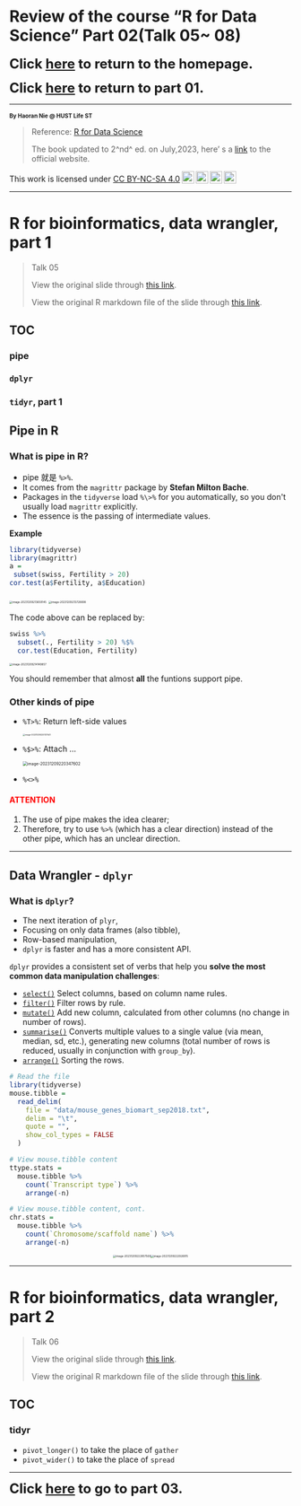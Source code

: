 # Review of the course “R for Data Science” Part 02(Talk 05~ 08)

**<font size = 5>Click [here](./index.html) to return to the homepage.</font>**

**<font size = 5>Click [here](./REVIEW_01.html) to return to part 01.</font>**

---

<font size = 1>**By Haoran Nie @ HUST Life ST**</font>

> Reference: [R for Data Science](https://r4ds.had.co.nz)
>
> The book updated to 2^nd^ ed. on July,2023, here’ s a [link](https://r4ds.hadley.nz) to the official website.

<p xmlns:cc="http://creativecommons.org/ns#" >This work is licensed under <a href="http://creativecommons.org/licenses/by-nc-sa/4.0/?ref=chooser-v1" target="_blank" rel="license noopener noreferrer" style="display:inline-block;">CC BY-NC-SA 4.0<img style="height:22px!important;margin-left:3px;vertical-align:text-bottom;" src="https://mirrors.creativecommons.org/presskit/icons/cc.svg?ref=chooser-v1"><img style="height:22px!important;margin-left:3px;vertical-align:text-bottom;" src="https://mirrors.creativecommons.org/presskit/icons/by.svg?ref=chooser-v1"><img style="height:22px!important;margin-left:3px;vertical-align:text-bottom;" src="https://mirrors.creativecommons.org/presskit/icons/nc.svg?ref=chooser-v1"><img style="height:22px!important;margin-left:3px;vertical-align:text-bottom;" src="https://mirrors.creativecommons.org/presskit/icons/sa.svg?ref=chooser-v1"></a></p>

---

# R for bioinformatics, data wrangler, part 1

> Talk 05
>
> View the original slide through [this link](https://github.com/Lucas04-nhr/R-for-Data-Science/blob/main/talk05.pdf).
>
> View the original R markdown file of the slide through [this link](https://github.com/Lucas04-nhr/R-for-Data-Science/blob/main/talk05.Rmd).

## TOC

### pipe

### `dplyr`

### `tidyr`, part 1

## Pipe in R

### What is pipe in R?

-   pipe 就是 `%>%`.
-   It comes from the `magrittr` package by **Stefan Milton Bache**.
-   Packages in the `tidyverse` load `%\>%` for you automatically, so you don't usually load `magrittr` explicitly.
-   The essence is the passing of intermediate values.

**Example**

```R
library(tidyverse)
library(magrittr)
a =
 subset(swiss, Fertility > 20)
cor.test(a$Fertility, a$Education)
```

<img src="./image/image-20231209213659145.png" alt="image-20231209213659145" style="zoom: 33%;" />

<img src="./image/image-20231209213728898.png" alt="image-20231209213728898" style="zoom: 33%;" />

The code above can be replaced by:

```R
swiss %>%
  subset(., Fertility > 20) %$%
  cor.test(Education, Fertility)
```

<img src="./image/image-20231209214149857.png" alt="image-20231209214149857" style="zoom: 33%;" />

You should remember that almost **all** the funtions support pipe.

### Other kinds of pipe

- `%T>%`: Return left-side values

	<img src="./image/image-20231209220137441.png" alt="image-20231209220137441" style="zoom:25%;" />

- `%$>%`: Attach …

	<img src="./image/image-20231209220347602.png" alt="image-20231209220347602" style="zoom:50%;" />

- `%<>%`

#### <font color = red>**ATTENTION**</font>

1. The use of pipe makes the idea clearer;
1. Therefore, try to use `%>%` (which has a clear direction) instead of the other pipe, which has an unclear direction.

---

## Data Wrangler - `dplyr`

### What is `dplyr`?

-   The next iteration of `plyr`,
-   Focusing on only data frames (also tibble),
-   Row-based manipulation,
-   `dplyr` is faster and has a more consistent API.

`dplyr` provides a consistent set of verbs that help you **solve the most common data manipulation challenges**:

-   [`select()`](https://dplyr.tidyverse.org/reference/select.html) Select columns, based on column name rules.
-   [`filter()`](https://dplyr.tidyverse.org/reference/filter.html) Filter rows by rule.
-   [`mutate()`](https://dplyr.tidyverse.org/reference/mutate.html) Add new column, calculated from other columns (no change in number of rows).
-   [`summarise()`](https://dplyr.tidyverse.org/reference/summarise.html) Converts multiple values to a single value (via mean, median, sd, etc.), generating new columns (total number of rows is reduced, usually in conjunction with `group_by`).
-   [`arrange()`](https://dplyr.tidyverse.org/reference/arrange.html) Sorting the rows.

```R
# Read the file
library(tidyverse)
mouse.tibble =
  read_delim(
    file = "data/mouse_genes_biomart_sep2018.txt",
    delim = "\t",
    quote = "",
    show_col_types = FALSE
  )

# View mouse.tibble content
ttype.stats =
  mouse.tibble %>%
    count(`Transcript type`) %>%
    arrange(-n)

# View mouse.tibble content, cont.
chr.stats =
  mouse.tibble %>%
    count(`Chromosome/scaffold name`) %>%
    arrange(-n)
```

<center><img src="./image/image-20231209222857569.png" alt="image-20231209222857569" style="zoom:33%;" /><img src="./image/image-20231209222926915.png" alt="image-20231209222926915" style="zoom: 33%;" /></center>

---

# R for bioinformatics, data wrangler, part 2

> Talk 06
>
> View the original slide through [this link](https://github.com/Lucas04-nhr/R-for-Data-Science/blob/main/talk06.pdf).
>
> View the original R markdown file of the slide through [this link](https://github.com/Lucas04-nhr/R-for-Data-Science/blob/main/talk06.Rmd).

## TOC

### tidyr

-   `pivot_longer()`  to take the place of `gather`
-   `pivot_wider()`  to take the place of `spread`

---

**<font size = 5>Click [here](./REVIEW_03.html) to go to part 03.</font>**